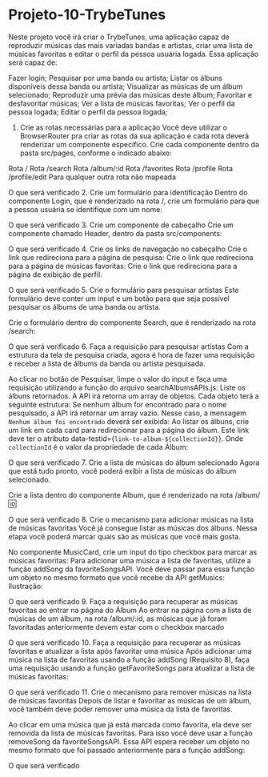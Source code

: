 # Projeto-10-TrybeTunes

Neste projeto você irá criar o TrybeTunes, uma aplicação capaz de reproduzir músicas das mais variadas bandas e artistas, criar uma lista de músicas favoritas e editar o perfil da pessoa usuária logada. Essa aplicação será capaz de:

Fazer login;
Pesquisar por uma banda ou artista;
Listar os álbuns disponíveis dessa banda ou artista;
Visualizar as músicas de um álbum selecionado;
Reproduzir uma prévia das músicas deste álbum;
Favoritar e desfavoritar músicas;
Ver a lista de músicas favoritas;
Ver o perfil da pessoa logada;
Editar o perfil da pessoa logada;

1. Crie as rotas necessárias para a aplicação
Você deve utilizar o BrowserRouter pra criar as rotas da sua aplicação e cada rota deverá renderizar um componente específico. Crie cada componente dentro da pasta src/pages, conforme o indicado abaixo:

Rota /
Rota /search
Rota /album/:id
Rota /favorites
Rota /profile
Rota /profile/edit
Para qualquer outra rota não mapeada

O que será verificado
2. Crie um formulário para identificação
Dentro do componente Login, que é renderizado na rota /, crie um formulário para que a pessoa usuária se identifique com um nome:

O que será verificado
3. Crie um componente de cabeçalho
Crie um componente chamado Header, dentro da pasta src/components:

O que será verificado
4. Crie os links de navegação no cabeçalho
Crie o link que redireciona para a página de pesquisa:
Crie o link que redireciona para a página de músicas favoritas:
Crie o link que redireciona para a página de exibição de perfil:

O que será verificado
5. Crie o formulário para pesquisar artistas
Este formulário deve conter um input e um botão para que seja possível pesquisar os álbums de uma banda ou artista.

Crie o formulário dentro do componente Search, que é renderizado na rota /search:

O que será verificado
6. Faça a requisição para pesquisar artistas
Com a estrutura da tela de pesquisa criada, agora é hora de fazer uma requisição e receber a lista de álbums da banda ou artista pesquisada.

Ao clicar no botão de Pesquisar, limpe o valor do input e faça uma requisição utilizando a função do arquivo searchAlbumsAPIs.js:
Liste os álbuns retornados. A API irá retorna um array de objetos. Cada objeto terá a seguinte estrutura:
Se nenhum álbum for encontrado para o nome pesquisado, a API irá retornar um array vazio. Nesse caso, a mensagem `Nenhum álbum foi encontrado` deverá ser exibida:
Ao listar os álbuns, crie um link em cada card para redirecionar para a página do álbum. Este link deve ter o atributo data-testid={`link-to-album-${collectionId}`}. Onde `collectionId` é o valor da propriedade de cada Álbum:

O que será verificado
7. Crie a lista de músicas do álbum selecionado
Agora que está tudo pronto, você poderá exibir a lista de músicas do álbum selecionado.

Crie a lista dentro do componente Album, que é renderizado na rota /album/:id:

O que será verificado
8. Crie o mecanismo para adicionar músicas na lista de músicas favoritas
Você já consegue listar as músicas dos álbuns. Nessa etapa você poderá marcar quais são as músicas que você mais gosta.

No componente MusicCard, crie um input do tipo checkbox para marcar as músicas favoritas:
Para adicionar uma música a lista de favoritas, utilize a função addSong da favoriteSongsAPI. Você deve passar para essa função um objeto no mesmo formato que você recebe da API getMusics:
Ilustração:

O que será verificado
9. Faça a requisição para recuperar as músicas favoritas ao entrar na página do Álbum
Ao entrar na página com a lista de músicas de um álbum, na rota /album/:id, as músicas que já foram favoritadas anteriormente devem estar com o checkbox marcado

O que será verificado
10. Faça a requisição para recuperar as músicas favoritas e atualizar a lista após favoritar uma música
Após adicionar uma música na lista de favoritas usando a função addSong (Requisito 8), faça uma requisição usando a função getFavoriteSongs para atualizar a lista de músicas favoritas:

O que será verificado
11. Crie o mecanismo para remover músicas na lista de músicas favoritas
Depois de listar e favoritar as músicas de um álbum, você também deve poder remover uma música da lista de favoritas.

Ao clicar em uma música que já está marcada como favorita, ela deve ser removida da lista de músicas favoritas. Para isso você deve usar a função removeSong da favoriteSongsAPI. Essa API espera receber um objeto no mesmo formato que foi passado anteriormente para a função addSong:

O que será verificado


